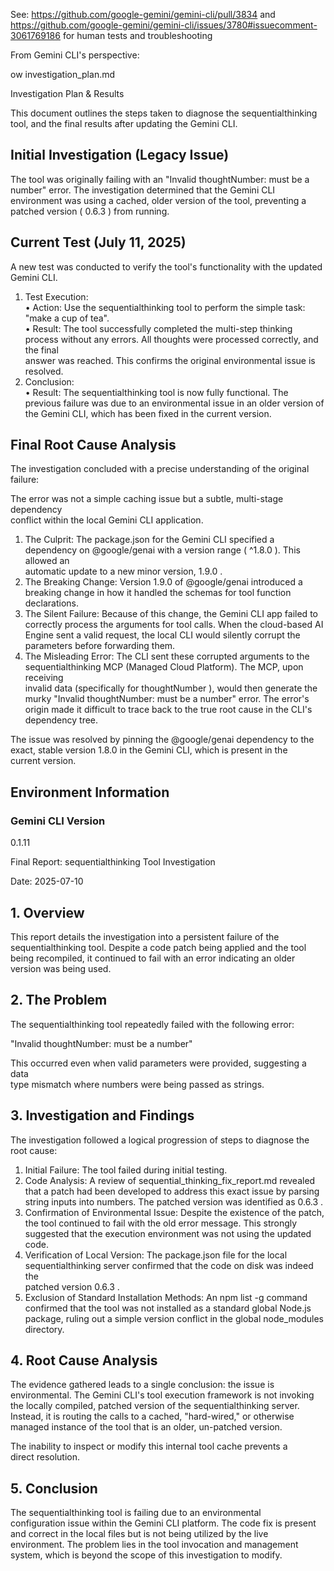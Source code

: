 See: https://github.com/google-gemini/gemini-cli/pull/3834 and https://github.com/google-gemini/gemini-cli/issues/3780#issuecomment-3061769186 for human tests and troubleshooting


From Gemini CLI's perspective: 

ow investigation_plan.md 

   Investigation Plan & Results                                               
                                                                              
  This document outlines the steps taken to diagnose the  sequentialthinking  
  tool, and the final results after updating the Gemini CLI.                  
                                                                              
  ## Initial Investigation (Legacy Issue)                                     
                                                                              
  The tool was originally failing with an  "Invalid thoughtNumber: must be a  
  number"  error. The investigation determined that the Gemini CLI environment
  was using a cached, older version of the tool, preventing a patched version 
  ( 0.6.3 ) from running.                                                     
                                                                              
  ## Current Test (July 11, 2025)                                             
                                                                              
  A new test was conducted to verify the tool's functionality with the updated
  Gemini CLI.                                                                 
                                                                              
  1. Test Execution:                                                          
    • Action: Use the  sequentialthinking  tool to perform the simple task:   
    "make a cup of tea".                                                      
    • Result: The tool successfully completed the multi-step thinking process 
    without any errors. All thoughts were processed correctly, and the final  
    answer was reached. This confirms the original environmental issue is     
    resolved.                                                                 
  2. Conclusion:                                                              
    • Result: The  sequentialthinking  tool is now fully functional. The      
    previous failure was due to an environmental issue in an older version of 
    the Gemini CLI, which has been fixed in the current version.              
                                                                              
                                                                              
  ## Final Root Cause Analysis                                                
                                                                              
  The investigation concluded with a precise understanding of the original    
  failure:                                                                    
                                                                              
  The error was not a simple caching issue but a subtle, multi-stage          
  dependency                                                                  
  conflict within the local Gemini CLI application.                           
                                                                              
  1. The Culprit: The  package.json  for the Gemini CLI specified a dependency
  on  @google/genai  with a version range ( ^1.8.0 ). This allowed an         
  automatic update to a new minor version,  1.9.0 .                           
  2. The Breaking Change: Version  1.9.0  of  @google/genai  introduced a     
  breaking change in how it handled the schemas for tool function declarations.
  3. The Silent Failure: Because of this change, the Gemini CLI app failed to 
  correctly process the arguments for tool calls. When the cloud-based AI     
  Engine sent a valid request, the local CLI would silently corrupt the       
  parameters before forwarding them.                                          
  4. The Misleading Error: The CLI sent these corrupted arguments to the      
  sequentialthinking  MCP (Managed Cloud Platform). The MCP, upon receiving   
  invalid data (specifically for  thoughtNumber ), would then generate the    
  murky  "Invalid thoughtNumber: must be a number"  error. The error's origin 
  made it difficult to trace back to the true root cause in the CLI's         
  dependency tree.                                                            
                                                                              
  The issue was resolved by pinning the  @google/genai  dependency to the     
  exact, stable version  1.8.0  in the Gemini CLI, which is present in the    
  current version.                                                            
                                                                              
  ## Environment Information                                                  
                                                                              
  ### Gemini CLI Version                                                      
                                                                              
   0.1.11                               


   Final Report:  sequentialthinking  Tool Investigation                      
                                                                              
  Date: 2025-07-10                                                            
                                                                              
  ## 1. Overview                                                              
                                                                              
  This report details the investigation into a persistent failure of the      
  sequentialthinking  tool. Despite a code patch being applied and the tool   
  being recompiled, it continued to fail with an error indicating an older    
  version was being used.                                                     
                                                                              
  ## 2. The Problem                                                           
                                                                              
  The  sequentialthinking  tool repeatedly failed with the following error:   
                                                                              
   "Invalid thoughtNumber: must be a number"                                  
                                                                              
  This occurred even when valid parameters were provided, suggesting a data   
  type mismatch where numbers were being passed as strings.                   
                                                                              
  ## 3. Investigation and Findings                                            
                                                                              
  The investigation followed a logical progression of steps to diagnose the   
  root cause:                                                                 
                                                                              
  1. Initial Failure: The tool failed during initial testing.                 
  2. Code Analysis: A review of  sequential_thinking_fix_report.md  revealed  
  that a patch had been developed to address this exact issue by parsing      
  string inputs into numbers. The patched version was identified as  0.6.3 .  
  3. Confirmation of Environmental Issue: Despite the existence of the patch, 
  the tool continued to fail with the old error message. This strongly        
  suggested that the execution environment was not using the updated code.    
  4. Verification of Local Version: The  package.json  file for the local     
  sequentialthinking  server confirmed that the code on disk was indeed the   
  patched version  0.6.3 .                                                    
  5. Exclusion of Standard Installation Methods: An  npm list -g  command     
  confirmed that the tool was not installed as a standard global Node.js      
  package, ruling out a simple version conflict in the global  node_modules   
  directory.                                                                  
                                                                              
  ## 4. Root Cause Analysis                                                   
                                                                              
  The evidence gathered leads to a single conclusion: the issue is            
  environmental. The Gemini CLI's tool execution framework is not invoking the
  locally compiled, patched version of the  sequentialthinking  server.       
  Instead, it is routing the calls to a cached, "hard-wired," or otherwise    
  managed instance of the tool that is an older, un-patched version.          
                                                                              
  The inability to inspect or modify this internal tool cache prevents a      
  direct resolution.                                                          
                                                                              
  ## 5. Conclusion                                                            
                                                                              
  The  sequentialthinking  tool is failing due to an environmental            
  configuration issue within the Gemini CLI platform. The code fix is present 
  and correct in the local files but is not being utilized by the live        
  environment. The problem lies in the tool invocation and management system, 
  which is beyond the scope of this investigation to modify.                  

